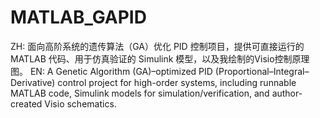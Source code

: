 # MATLAB_GAPID
ZH: 面向高阶系统的遗传算法（GA）优化 PID 控制项目，提供可直接运行的 MATLAB 代码、用于仿真验证的 Simulink 模型，以及我绘制的Visio控制原理图。 EN: A Genetic Algorithm (GA)–optimized PID (Proportional–Integral–Derivative) control project for high-order systems, including runnable MATLAB code, Simulink models for simulation/verification, and author-created Visio schematics.
